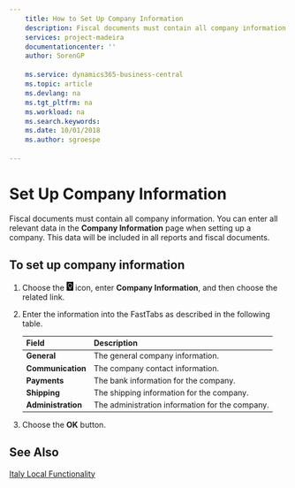 ```yaml
---
    title: How to Set Up Company Information
    description: Fiscal documents must contain all company information. You can enter all relevant data in the **Company Information** page when setting up a company.
    services: project-madeira 
    documentationcenter: ''
    author: SorenGP

    ms.service: dynamics365-business-central
    ms.topic: article
    ms.devlang: na
    ms.tgt_pltfrm: na
    ms.workload: na
    ms.search.keywords:
    ms.date: 10/01/2018
    ms.author: sgroespe

---
```

# Set Up Company Information
Fiscal documents must contain all company information. You can enter all relevant data in the **Company Information** page when setting up a company. This data will be included in all reports and fiscal documents.  

## To set up company information  

1.  Choose the ![Search for Page or Report](../../media/ui-search/search_small.png "Search for Page or Report icon") icon, enter **Company Information**, and then choose the related link.  
2.  Enter the information into the FastTabs as described in the following table.

    |Field|Description|  
    |-------------|---------------------------------------|  
    |**General**|The general company information.|  
    |**Communication**|The company contact information.|  
    |**Payments**|The bank information for the company.|  
    |**Shipping**|The shipping information for the company.|  
    |**Administration**|The administration information for the company.|  

3.  Choose the **OK** button.  

## See Also  
 [Italy Local Functionality](italy-local-functionality.md)   
